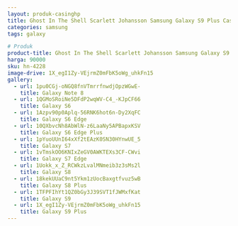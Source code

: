 ```yaml
---
layout: produk-casinghp
title: Ghost In The Shell Scarlett Johansson Samsung Galaxy S9 Plus Case
categories: samsung
tags: galaxy

# Produk
product-title: Ghost In The Shell Scarlett Johansson Samsung Galaxy S9 Plus Case
harga: 90000
sku: hn-4228
image-drive: 1X_egI1Zy-VEjrmZ0mFbK5oWg_uhkFn15
gallery:
  - url: 1pu0CGj-oNGQ8fnVTmrrfnwdjOpzWGwE-
    title: Galaxy Note 8
  - url: 1QGMoSRoiNe5DFdP2wqWV-C4_-KJpCF66
    title: Galaxy S6
  - url: 1Azpv90p0Aplq-56RNK6hot6n-Dy2XqFC
    title: Galaxy S6 Edge
  - url: 10QXbvcNh8AbWlN-z6LaaNy5APBapxKSV
    title: Galaxy S6 Edge Plus
  - url: 1pYuoUUnI64xXf2tEAzK0SN30HYnwUE_5
    title: Galaxy S7
  - url: 1vTmskOO6KNIxZeGV0AWKTEXs3CF-CWvi
    title: Galaxy S7 Edge
  - url: 1Uokk_x_Z_RCWkzLvalMNmeib3z3sMs2l
    title: Galaxy S8
  - url: 18kekUUaC9nt5Ykm1zUocBaxgtfvuz5wB
    title: Galaxy S8 Plus
  - url: 1TFPFIhYt1QZ0bGy3J39SVT1fJWMxfKat
    title: Galaxy S9
  - url: 1X_egI1Zy-VEjrmZ0mFbK5oWg_uhkFn15
    title: Galaxy S9 Plus
---
```

